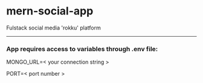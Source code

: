 # mern-social-app
Fulstack social media 'rokku' platform

<hr>

### App requires access to variables through .env file:

MONGO_URL=< your connection string >

PORT=< port number >
